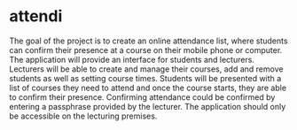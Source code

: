 # attendi
The goal of the project is to create an online attendance list, where students can confirm their presence at a course on their mobile phone or computer. The application will provide an interface for students and lecturers. Lecturers will be able to create and manage their courses, add and remove students as well as setting course times. Students will be presented with a list of courses they need to attend and once the course starts, they are able to confirm their presence. Confirming attendance could be confirmed by entering a passphrase provided by the lecturer. The application should only be accessible on the lecturing premises.
